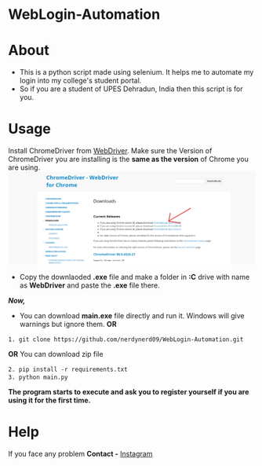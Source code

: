 # WebLogin-Automation
# About
- This is a python script made using selenium. It helps me to automate my login into my college's student portal.
- So if you are a student of UPES Dehradun, India then this script is for you.

# Usage
Install ChromeDriver from [WebDriver](https://chromedriver.chromium.org/downloads).
Make sure the Version of ChromeDriver you are installing is the **same as the version** of Chrome you are using.
![](ss.png)

- Copy the downlaoded **.exe** file and make a folder in **:C** drive with name as **WebDriver** and paste the **.exe** file there.  

**_Now,_**
- You can download **main.exe** file directly and run it. Windows will give warnings but ignore them.
  **OR**
```
1. git clone https://github.com/nerdynerd09/WebLogin-Automation.git
```
  **OR**
You can download zip file
```
2. pip install -r requirements.txt
3. python main.py
```
**The program starts to execute and ask you to register yourself if you are using it for the first time.**

# Help

If you face any problem **Contact -** [Instagram](https://www.instagram.com/hackersarena0/)
